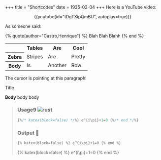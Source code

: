+++
title = "Shortcodes"
date = 1925-02-04
+++
Here is a YouTube video:
<center>
{{youtube(id="tDqTXipQmBU", autoplay=true)}}
</center>


As someone said:

{% quote(author="Castro,Henrique") %}
Blah Blah Blahh
{% end %}

<table>
  <tr>
    <th></th>
    <th>Tables</th>
    <th>Are</th>
    <th>Cool</th>
  </tr>
  <tr>
    <th>Zebra</th>
    <td>Stripes</td>
    <td>Are</td>
    <td>Pretty</td>
  </tr>
  <tr>
    <th>Body</th>
    <td>Is</td>
    <td>Another</td>
    <td>Row</td>
  </tr>
</table>
<p style="cursor: url(https://raw.githubusercontent.com/riggraz/no-style-please/master/logo.png), context-menu;">The cursor is pointing at this paragraph!</p>
<nb-admonition type="tip" role="group" aria-labelledby="admonition_1">
    <nb-admonition-title id="admonition_1">
        Title
    </nb-admonition-title>
    <p>
    	<b>Body</b> body body
    </p>
</nb-admonition>


>### Usage  ![rust](/rust-16x16-en.png)
>```rs
>{%/* katex(block=false) */%} e^{i\pi}+1=0 {%/* end */%}
>```
>### Output 
>```html
>{% katex(block=false) %} e^{i\pi}+1=0 {% end %}
>```
>{% katex(block=false) %} e^{i\pi}+1=0 {% end %}

  <div class="box-purple">
